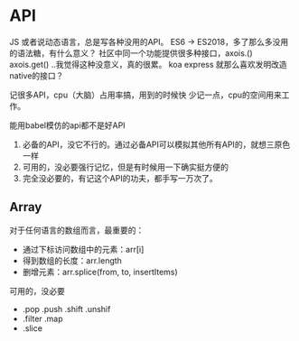 # API
JS 或者说动态语言，总是写各种没用的API。
ES6 -> ES2018，多了那么多没用的语法糖，有什么意义？
社区中同一个功能提供很多种接口，axois.() axois.get() ..我觉得这种没意义，真的很累。 koa express 就那么喜欢发明改造native的接口？

记很多API，cpu（大脑）占用率搞，用到的时候快
少记一点，cpu的空间用来工作。

能用babel模仿的api都不是好API

1. 必备的API，没它不行的。通过必备API可以模拟其他所有API的，就想三原色一样
2. 可用的，没必要强行记忆，但是有时候用一下确实挺方便的
3. 完全没必要的，有记这个API的功夫，都手写一万次了。

## Array
对于任何语言的数组而言，最重要的：
- 通过下标访问数组中的元素：arr[i] 
- 得到数组的长度：arr.length
- 删增元素：arr.splice(from, to, insertItems)

可用的，没必要
- .pop .push .shift .unshif
- .filter .map
- .slice

